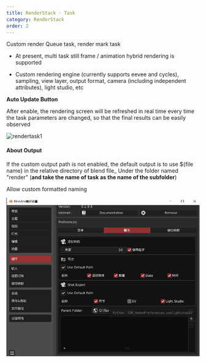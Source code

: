 ```yaml
---
title: RenderStack - Task 
category: RenderStack
order: 2
---
```


Custom render Queue task, render mark task

+ At present, multi task still frame / animation hybrid rendering is supported

+ Custom rendering engine (currently supports eevee and cycles), sampling, view layer, output format, camera (including independent attributes), light studio, etc

**Auto Update Button**

After enable, the rendering screen will be refreshed in real time every time the task parameters are changed, so that the final results can be easily observed

![rendertask1](../../uploads/rendertask1.gif)

#### About Output

If the custom output path is not enabled, the default output is to use ${file name} in the relative directory of blend file_ Under the folder named "render" (**and take the name of task as the name of the subfolder**)

Allow custom formatted naming

![renderstack ouput](../../uploads/renderstack%20ouput.png)